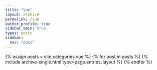 ```yaml
---
title: "Vue"
layout: archive
permalink: /vue
author_profile: true
sidebar_main: true
types: posts
sidebar:
  nav: "docs"
---
```


{% assign posts = site.categories.vue %}
{% for post in posts %}
  {% include archive-single.html type=page.entries_layout %}
{% endfor %}